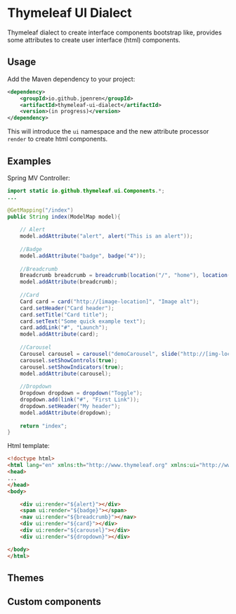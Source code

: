 # Thymeleaf UI Dialect
Thymeleaf dialect to create interface components bootstrap like, provides some attributes to create user interface (html) components.

Usage
-----

Add the Maven dependency to your project:
```xml
<dependency>
	<groupId>io.github.jpenren</groupId>
	<artifactId>thymeleaf-ui-dialect</artifactId>
	<version>(in progress)</version>
</dependency>
```


This will introduce the `ui` namespace and the new attribute processor `render` to create html components.


Examples
--------

Spring MV Controller:

```java
import static io.github.thymeleaf.ui.Components.*;
...

@GetMapping("/index")
public String index(ModelMap model){
	
    // Alert
    model.addAttribute("alert", alert("This is an alert"));	
    
    //Badge
    model.addAttribute("badge", badge("4"));
    
    //Breadcrumb
    Breadcrumb breadcrumb = breadcrumb(location("/", "home"), location("/", "admin"), location("current-page"));
    model.addAttribute(breadcrumb);
    
    //Card
    Card card = card("http://[image-location]", "Image alt");
    card.setHeader("Card header");
    card.setTitle("Card title");
    card.setText("Some quick example text");
    card.addLink("#", "Launch");
    model.addAttribute(card);
    
    //Carousel
    Carousel carousel = carousel("demoCarousel", slide("http://[img-location]"), slide("http://img-location"));
    carousel.setShowControls(true);
    carousel.setShowIndicators(true);
    model.addAttribute(carousel);
    
    //Dropdown
    Dropdown dropdown = dropdown("Toggle");
    dropdown.add(link("#", "First Link"));
    dropdown.setHeader("My header");
    model.addAttribute(dropdown);
    
    return "index";
}
```

Html template:

```html
<!doctype html>
<html lang="en" xmlns:th="http://www.thymeleaf.org" xmlns:ui="http://www.thymeleaf.org/ui">
<head>
...
</head>
<body>

    <div ui:render="${alert}"></div>
    <span ui:render="${badge}"></span>
    <nav ui:render="${breadcrumb}"></nav>
    <div ui:render="${card}"></div>
    <div ui:render="${carousel}"></div>
    <div ui:render="${dropdown}"></div>

</body>
</html>
```


Themes
--------

Custom components
-------
